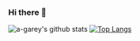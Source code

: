 ### Hi there 👋

![a-garey's github stats](https://github-readme-stats.vercel.app/api?username=a-garey&show_icons=true&theme=radical)
[![Top Langs](https://github-readme-stats.vercel.app/api/top-langs/?username=a-garey&theme=radical)](https://github.com/a-garey/github-readme-stats)

<!--
**a-garey/a-garey** is a ✨ _special_ ✨ repository because its `README.md` (this file) appears on your GitHub profile.

[![a-garey's github stats](https://github-readme-stats.vercel.app/api?username=a-garey&show_icons=true&theme=radical)](https://github.com/a-garey/github-readme-stats)

Here are some ideas to get you started:

- 🔭 I’m currently working on an interactive Russian textbook
- 🌱 I’m currently learning ...
- 📫 How to reach me: ...
